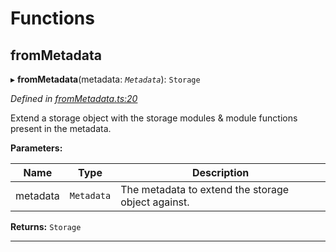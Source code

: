 

# Functions

<a id="frommetadata"></a>

##  fromMetadata

▸ **fromMetadata**(metadata: *`Metadata`*): `Storage`

*Defined in [fromMetadata.ts:20](https://github.com/polkadot-js/api/blob/2aa78f2/packages/type-storage/src/fromMetadata.ts#L20)*

Extend a storage object with the storage modules & module functions present in the metadata.

**Parameters:**

| Name | Type | Description |
| ------ | ------ | ------ |
| metadata | `Metadata` |  The metadata to extend the storage object against. |

**Returns:** `Storage`

___

